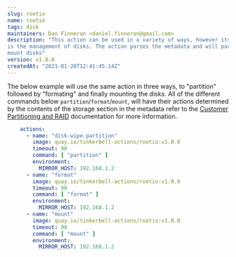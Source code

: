 ```yaml
---
slug: rootio
name: rootio
tags: disk
maintainers: Dan Finneran <daniel.finneran@gmail.com>
description: "This action can be used in a variety of ways, however its core functionality
is the management of disks. The action parses the metadata and will partition, format and
mount disks"
version: v1.0.0
createdAt: "2021-01-20T12:41:45.14Z"
---
```


The below example will use the same action in three ways, to "partition" followed by "formating" and
finally mounting the disks. All of the different commands below `partition`/`format`/`mount`, will 
have their actions determined by the contents of the storage section in the metadata refer to the
[Customer Partitioning and RAID](https://metal.equinix.com/developers/docs/servers/custom-partitioning-raid/) documentation for more information.

```yaml
    actions:
      - name: "disk-wipe-partition"
        image: quay.io/tinkerbell-actions/rootio:v1.0.0
        timeout: 90
        command: [ "partition" ]
        environment:
          MIRROR_HOST: 192.168.1.2
      - name: "format"
        image: quay.io/tinkerbell-actions/rootio:v1.0.0
        timeout: 90
        command: [ "format" ]
        environment:
          MIRROR_HOST: 192.168.1.2
      - name: "mount"
        image: quay.io/tinkerbell-actions/rootio:v1.0.0
        timeout: 90
        command: [ "mount" ]
        environment:
          MIRROR_HOST: 192.168.1.2
```